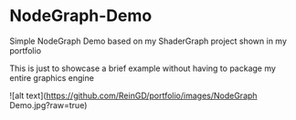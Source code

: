 # NodeGraph-Demo
Simple NodeGraph Demo based on my ShaderGraph project shown in my portfolio

This is just to showcase a brief example without having to package my entire graphics engine

![alt text](https://github.com/ReinGD/portfolio/images/NodeGraph Demo.jpg?raw=true)
